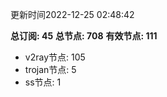 更新时间2022-12-25 02:48:42

**总订阅: 45**
**总节点: 708**
**有效节点: 111**
- v2ray节点: 105
- trojan节点: 5
- ss节点: 1
